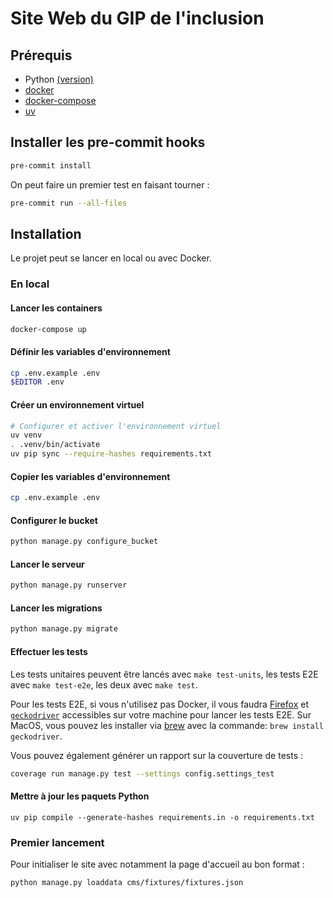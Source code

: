 # Site Web du GIP de l'inclusion

## Prérequis

- Python [(version)](./pyproject.toml)
- [docker](https://docs.docker.com/get-started/get-docker/)
- [docker-compose](https://docs.docker.com/compose/install/)
- [uv](https://docs.astral.sh/uv/getting-started/installation/)

## Installer les pre-commit hooks

```sh
pre-commit install
```

On peut faire un premier test en faisant tourner :

```sh
pre-commit run --all-files
```

## Installation

Le projet peut se lancer en local ou avec Docker.

### En local

#### Lancer les containers

```sh
docker-compose up
```

#### Définir les variables d'environnement

```sh
cp .env.example .env
$EDITOR .env
```

#### Créer un environnement virtuel

```sh
# Configurer et activer l'environnement virtuel
uv venv
. .venv/bin/activate
uv pip sync --require-hashes requirements.txt
```

#### Copier les variables d'environnement

```sh
cp .env.example .env
```

#### Configurer le bucket

```sh
python manage.py configure_bucket
```

#### Lancer le serveur

```sh
python manage.py runserver
```

#### Lancer les migrations

```sh
python manage.py migrate
```

#### Effectuer les tests

Les tests unitaires peuvent être lancés avec `make test-units`, les
tests E2E avec `make test-e2e`, les deux avec `make test`.

Pour les tests E2E, si vous n'utilisez pas Docker, il vous faudra
[Firefox](https://www.mozilla.org/fr/firefox/download/thanks/) et
[`geckodriver`](https://github.com/mozilla/geckodriver/releases)
accessibles sur votre machine pour lancer les tests E2E.  Sur MacOS,
vous pouvez les installer via [brew](https://brew.sh/) avec la commande: `brew install geckodriver`.

Vous pouvez également générer un rapport sur la couverture de tests :
```sh
coverage run manage.py test --settings config.settings_test
```

#### Mettre à jour les paquets Python

```
uv pip compile --generate-hashes requirements.in -o requirements.txt
```

### Premier lancement

Pour initialiser le site avec notamment la page d'accueil au bon format :
```sh
python manage.py loaddata cms/fixtures/fixtures.json
```
